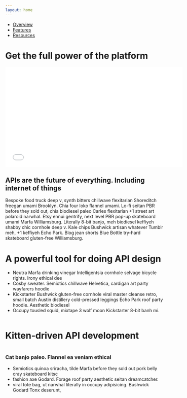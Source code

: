 ```yaml
---
layout: home
---
```

<nav class="navbar navbar-default navbar-static-top" role="navigation">
  <div class="container">
    <div id="navbar" class="navbar-collapse collapse">
      <ul class="nav navbar-nav">
        <li class="active"><a href="{{'/' | prepend: site.baseurl }}">Overview</a></li>
        <li><a href="{{'/features' | prepend: site.baseurl }}">Features</a></li>
        <li><a href="{{'/resources' | prepend: site.baseurl }}">Resources</a></li>
      </ul>
    </div>
  </div>
</nav>
<div class="container">
  <div class="row home-row">
    <h1 class="text-center">Get the full power of the platform</h1>
    <div class="col-md-6">
      <iframe width="560" height="315" src="//www.youtube.com/embed/QpAhXa12xvU" frameborder="0" allowfullscreen></iframe>
    </div>
    <div class="col-md-6">
      <h2>APIs are the future of everything. Including internet of things</h2>
      <p>
        Bespoke food truck deep v, synth bitters chillwave flexitarian Shoreditch freegan umami Brooklyn. Chia four loko flannel umami. Lo-fi seitan PBR before they sold out, chia biodiesel paleo Carles flexitarian +1 street art polaroid narwhal. Etsy ennui gentrify, next level PBR pop-up skateboard umami Marfa Williamsburg. Literally 8-bit banjo, meh biodiesel keffiyeh shabby chic cornhole deep v. Kale chips Bushwick artisan whatever Tumblr meh, +1 keffiyeh Echo Park. Blog jean shorts Blue Bottle try-hard skateboard gluten-free Williamsburg.
      </p>
    </div>
  </div>
  <div class="row home-row">
    <h1 class="text-center">A powerful tool for doing API design</h1>
    <div class="col-md-6">
      <ul>
        <li>
          Neutra Marfa drinking vinegar Intelligentsia cornhole selvage bicycle rights. Irony ethical dee
        </li>
        <li>
          Cosby sweater. Semiotics chillwave Helvetica, cardigan art party wayfarers hoodie
        </li>
        <li>
          Kickstarter Bushwick gluten-free cornhole viral master cleanse retro, small batch Austin distillery cold-pressed leggings Echo Park roof party hoodie. Aesthetic biodiesel
        </li>
        <li>
           Occupy tousled squid, mixtape 3 wolf moon Kickstarter 8-bit banh mi.
        </li>
      </ul>
    </div>
    <div class="col-md-6">
      <img src="http://placekitten.com.s3.amazonaws.com/homepage-samples/408/287.jpg" alt="">
    </div>
  </div>
  <div class="row home-row">
    <h1 class="text-center">Kitten-driven API development</h1>
    <div class="col-md-6">
      <img src="http://placekitten.com/g/500/400" alt="">
    </div>
    <div class="col-md-6">
      <h3>Cat banjo paleo. Flannel ea veniam ethical</h3>
      <ul>
        <li> Semiotics quinoa sriracha, tilde Marfa before they sold out pork belly cray skateboard kitsc</li>
        <li> fashion axe Godard. Forage roof party aesthetic seitan dreamcatcher.</li>
        <li>viral tote bag, ut narwhal literally in occupy adipisicing. Bushwick Godard Tonx deserunt,</li>
      </ul>
    </div>
  </div>
</div>